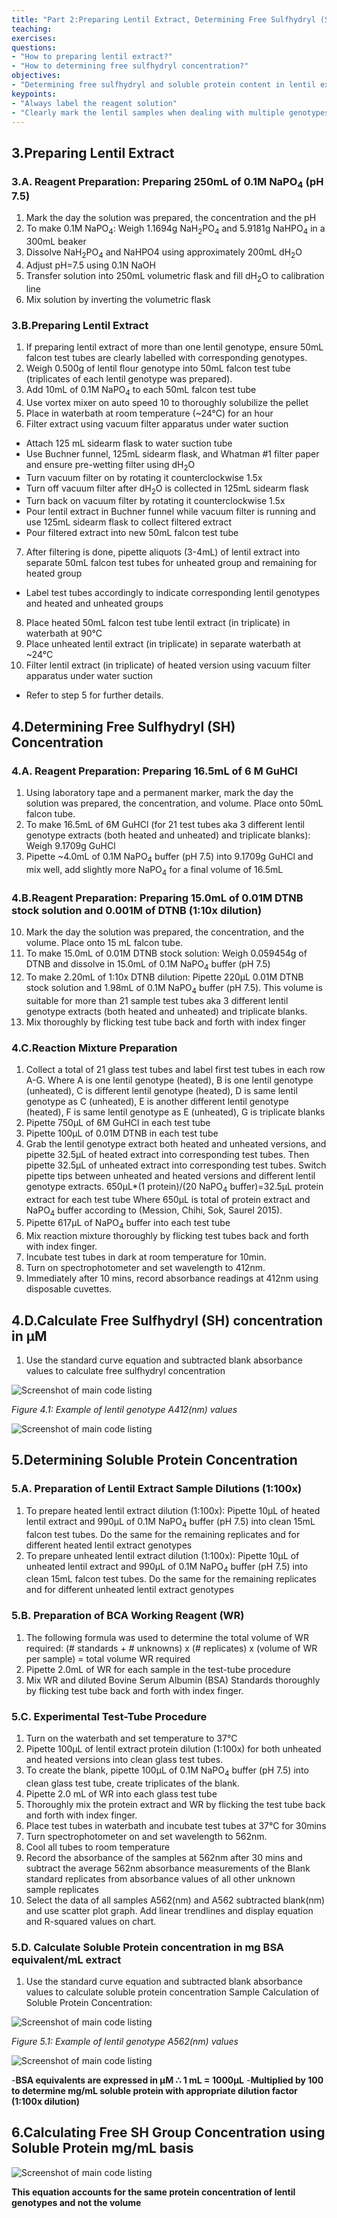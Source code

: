 ```yaml
---
title: "Part 2:Preparing Lentil Extract, Determining Free Sulfhydryl (SH) and Soluble Protein Content "
teaching: 
exercises: 
questions:
- "How to preparing lentil extract?"
- "How to determining free sulfhydryl concentration?"
objectives:
- "Determining free sulfhydryl and soluble protein content in lentil extract"
keypoints:
- "Always label the reagent solution"
- "Clearly mark the lentil samples when dealing with multiple genotypes"
---
```


## 3.Preparing Lentil Extract

### 3.A. Reagent Preparation: Preparing 250mL of 0.1M NaPO<sub>4</sub> (pH 7.5)
1. Mark the day the solution was prepared, the concentration and the pH
2. To make 0.1M NaPO<sub>4</sub>: Weigh 1.1694g NaH<sub>2</sub>PO<sub>4</sub> and 5.9181g NaHPO<sub>4</sub> in a 300mL beaker
3. Dissolve NaH<sub>2</sub>PO<sub>4</sub> and NaHPO4 using approximately 200mL dH<sub>2</sub>O 
4. Adjust pH=7.5 using 0.1N NaOH 
5. Transfer solution into 250mL volumetric flask and fill dH<sub>2</sub>O to calibration line
6. Mix solution by inverting the volumetric flask 

### 3.B.Preparing Lentil Extract 
1. If preparing lentil extract of more than one lentil genotype, ensure 50mL falcon test tubes are clearly labelled with corresponding genotypes.  
2. Weigh 0.500g of lentil flour genotype into 50mL falcon test tube (triplicates of each lentil genotype was prepared). 
3. Add 10mL of 0.1M NaPO<sub>4</sub> to each 50mL falcon test tube 
4. Use vortex mixer on auto speed 10 to thoroughly solubilize the pellet 
5. Place in waterbath at room temperature (~24°C) for an hour 
6. Filter extract using vacuum filter apparatus under water suction 
- Attach 125 mL sidearm flask to water suction tube 
- Use Buchner funnel, 125mL sidearm flask, and Whatman #1 filter paper and ensure pre-wetting filter using dH<sub>2</sub>O 
- Turn vacuum filter on by rotating it counterclockwise 1.5x 
- Turn off vacuum filter after dH<sub>2</sub>O  is collected in 125mL sidearm flask  
- Turn back on vacuum filter by rotating it counterclockwise 1.5x
- Pour lentil extract in Buchner funnel while vacuum filter is running and use 125mL sidearm flask to collect filtered extract 
- Pour filtered extract into new 50mL falcon test tube
7. After filtering is done, pipette aliquots (3-4mL) of lentil extract into separate 50mL falcon test tubes for unheated group and remaining for heated group 
- Label test tubes accordingly to indicate corresponding lentil genotypes and heated and unheated groups 
8. Place heated 50mL falcon test tube lentil extract (in triplicate) in waterbath at 90°C
9. Place unheated lentil extract (in triplicate) in separate waterbath at ~24°C
10. Filter lentil extract (in triplicate) of heated version using vacuum filter apparatus under water suction 
- Refer to step 5 for further details.

## 4.Determining Free Sulfhydryl (SH) Concentration

### 4.A. Reagent Preparation: Preparing 16.5mL of 6 M GuHCl 
1.	Using laboratory tape and a permanent marker, mark the day the solution was prepared, the concentration, and volume. Place onto 50mL falcon tube.  
2.	To make 16.5mL of 6M GuHCl (for 21 test tubes aka 3 different lentil genotype extracts (both heated and unheated) and triplicate blanks): Weigh 9.1709g GuHCl 
3.	Pipette ~4.0mL of 0.1M NaPO<sub>4</sub> buffer (pH 7.5) into 9.1709g GuHCl and mix well, add slightly more NaPO<sub>4</sub> for a final volume of 16.5mL

### 4.B.Reagent Preparation: Preparing 15.0mL of 0.01M DTNB stock solution and 0.001M of DTNB (1:10x dilution) 
10.	Mark the day the solution was prepared, the concentration, and the volume. Place onto 15 mL falcon tube.  
11.	To make 15.0mL of 0.01M DTNB stock solution: Weigh 0.059454g of DTNB and dissolve in 15.0mL of 0.1M NaPO<sub>4</sub> buffer (pH 7.5)
12.	To make 2.20mL of 1:10x DTNB dilution: Pipette 220µL 0.01M DTNB stock solution and 1.98mL of 0.1M NaPO<sub>4</sub> buffer (pH 7.5). This volume is suitable for more than 21 sample test tubes aka 3 different lentil genotype extracts (both heated and unheated) and triplicate blanks.  
13.	Mix thoroughly by flicking test tube back and forth with index finger

### 4.C.Reaction Mixture Preparation 
1. Collect a total of 21 glass test tubes and label first test tubes in each row A-G. Where A is one lentil genotype (heated), B is one lentil genotype (unheated), C is different lentil genotype (heated), D is same lentil genotype as C (unheated), E is another different lentil genotype (heated), F is same lentil genotype as E (unheated), G is triplicate blanks 
2. Pipette 750µL of 6M GuHCl in each test tube 
3. Pipette 100µL of 0.01M DTNB in each test tube 
4. Grab the lentil genotype extract both heated and unheated versions, and pipette 32.5µL of heated extract into corresponding test tubes. Then pipette 32.5µL of unheated extract into corresponding test tubes. Switch pipette tips between unheated and heated versions and different lentil genotype extracts. 
650µL*(1 protein)/(20 NaPO<sub>4</sub> buffer)=32.5µL protein extract for each test tube 
Where 650µL is total of protein extract and NaPO<sub>4</sub> buffer according to (Mession, Chihi, Sok, Saurel 2015). 
5. Pipette 617µL of NaPO<sub>4</sub> buffer into each test tube
6. Mix reaction mixture thoroughly by flicking test tubes back and forth with index finger. 
7. Incubate test tubes in dark at room temperature for 10min.
8. Turn on spectrophotometer and set wavelength to 412nm. 
9. Immediately after 10 mins, record absorbance readings at 412nm using disposable cuvettes.

## 4.D.Calculate Free Sulfhydryl (SH) concentration in µM
1. Use the standard curve equation and subtracted blank absorbance values to calculate free sulfhydryl concentration

![Screenshot of main code listing](../fig/PART-1-figure4.1.png)

*Figure 4.1: Example of lentil genotype A412(nm) values*

![Screenshot of main code listing](../fig/PART-1-figure4.png)

## 5.Determining Soluble Protein Concentration

### 5.A. Preparation of Lentil Extract Sample Dilutions (1:100x)
1. To prepare heated lentil extract dilution (1:100x): Pipette 10µL of heated lentil extract and 990µL of 0.1M NaPO<sub>4</sub> buffer (pH 7.5) into clean 15mL falcon test tubes. Do the same for the remaining replicates and for different heated lentil extract genotypes
2. To prepare unheated lentil extract dilution (1:100x): Pipette 10µL of unheated lentil extract and 990µL of 0.1M NaPO<sub>4</sub> buffer (pH 7.5) into clean 15mL falcon test tubes. Do the same for the remaining replicates and for different unheated lentil extract genotypes

### 5.B. Preparation of BCA Working Reagent (WR)
1. The following formula was used to determine the total volume of WR required: 
(# standards + # unknowns) x (# replicates) x (volume of WR per sample) = total volume WR required 
2. Pipette 2.0mL of WR for each sample in the test-tube procedure
3. Mix WR and diluted Bovine Serum Albumin (BSA) Standards thoroughly by flicking test tube back and forth with index finger. 


### 5.C. Experimental Test-Tube Procedure 
1. Turn on the waterbath and set temperature to 37°C
2. Pipette 100µL of lentil extract protein dilution (1:100x) for both unheated and heated versions into clean glass test tubes. 
3. To create the blank, pipette 100µL of 0.1M NaPO<sub>4</sub> buffer (pH 7.5) into clean glass test tube, create triplicates of the blank.
4. Pipette 2.0 mL of WR into each glass test tube 
5. Thoroughly mix the protein extract and WR by flicking the test tube back and forth with index finger.
6. Place test tubes in waterbath and incubate test tubes at 37°C for 30mins
7. Turn spectrophotometer on and set wavelength to 562nm. 
8. Cool all tubes to room temperature 
9. Record the absorbance of the samples at 562nm after 30 mins and subtract the average 562nm absorbance measurements of the Blank standard replicates from absorbance values of all other unknown sample replicates  
10. Select the data of all samples A562(nm) and A562 subtracted blank(nm) and use scatter plot graph. Add linear trendlines and display equation and R-squared values on chart.

### 5.D. Calculate Soluble Protein concentration in mg BSA equivalent/mL extract 
1. Use the standard curve equation and subtracted blank absorbance values to calculate soluble protein concentration 
Sample Calculation of Soluble Protein Concentration: 

![Screenshot of main code listing](../fig/PART-1-figure.5.1.png)

*Figure 5.1: Example of lentil genotype A562(nm) values*

![Screenshot of main code listing](../fig/PART-1-figure.5.png)

-**BSA equivalents are expressed in µM ∴ 1 mL = 1000µL**
-**Multiplied by 100 to determine mg/mL soluble protein with appropriate dilution factor (1:100x dilution)**

## 6.Calculating Free SH Group Concentration using Soluble Protein mg/mL basis

![Screenshot of main code listing](../fig/PART-1-figure.6.png)

**This equation accounts for the same protein concentration of lentil genotypes and not the volume**
